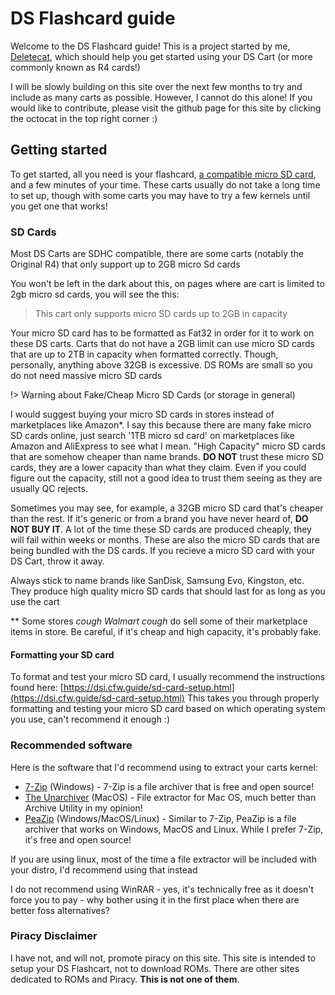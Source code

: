 # DS Flashcard guide

Welcome to the DS Flashcard guide! This is a project started by me, [Deletecat](https://deletecat.com), which should help you get started using your DS Cart (or more commonly known as R4 cards!)

I will be slowly building on this site over the next few months to try and include as many carts as possible. However, I cannot do this alone! If you would like to contribute, please visit the github page for this site by clicking the octocat in the top right corner :)

## Getting started

To get started, all you need is your flashcard, [a compatible micro SD card](http://localhost:3000/#/?id=sd-cards), and a few minutes of your time. These carts usually do not take a long time to set up, though with some carts you may have to try a few kernels until you get one that works!

### SD Cards

Most DS Carts are SDHC compatible, there are some carts (notably the Original R4) that only support up to 2GB micro Sd cards

You won't be left in the dark about this, on pages where are cart is limited to 2gb micro sd cards, you will see the this:

> This cart only supports micro SD cards up to 2GB in capacity

Your micro SD card has to be formatted as Fat32 in order for it to work on these DS carts. Carts that do not have a 2GB limit can use micro SD cards that are up to 2TB in capacity when formatted correctly. Though, personally, anything above 32GB is excessive. DS ROMs are small so you do not need massive micro SD cards

!> Warning about Fake/Cheap Micro SD Cards (or storage in general) 

I would suggest buying your micro SD cards in stores instead of marketplaces like Amazon*\. I say this because there are many fake micro SD cards online, just search '1TB micro sd card' on marketplaces like Amazon and AliExpress to see what I mean. "High Capacity" micro SD cards that are somehow cheaper than name brands. **DO NOT** trust these micro SD cards, they are a lower capacity than what they claim. Even if you could figure out the capacity, still not a good idea to trust them seeing as they are usually QC rejects.

Sometimes you may see, for example, a 32GB micro SD card that's cheaper than the rest. If it's generic or from a brand you have never heard of, **DO NOT BUY IT**. A lot of the time these SD cards are produced cheaply, they will fail within weeks or months. These are also the micro SD cards that are being bundled with the DS cards. If you recieve a micro SD card with your DS Cart, throw it away.

Always stick to name brands like SanDisk, Samsung Evo, Kingston, etc. They produce high quality micro SD cards that should last for as long as you use the cart

** Some stores *cough Walmart cough* do sell some of their marketplace items in store. Be careful, if it's cheap and high capacity, it's probably fake. 

#### Formatting your SD card

To format and test your micro SD card, I usually recommend the instructions found here: [https://dsi.cfw.guide/sd-card-setup.html](https://dsi.cfw.guide/sd-card-setup.html) This takes you through properly formatting and testing your micro SD card based on which operating system you use, can't recommend it enough :)

### Recommended software

Here is the software that I'd recommend using to extract your carts kernel:

- [7-Zip](https://7-zip.org) (Windows) - 7-Zip is a file archiver that is free and open source!
- [The Unarchiver](https://theunarchiver.com/) (MacOS) - File extractor for Mac OS, much better than Archive Utility in my opinion!
- [PeaZip](https://github.com/peazip/PeaZip/) (Windows/MacOS/Linux) - Similar to 7-Zip, PeaZip is a file archiver that works on Windows, MacOS and Linux. While I prefer 7-Zip, it's free and open source!

If you are using linux, most of the time a file extractor will be included with your distro, I'd recommend using that instead

I do not recommend using WinRAR - yes, it's technically free as it doesn't force you to pay - why bother using it in the first place when there are better foss alternatives?

### Piracy Disclaimer

I have not, and will not, promote piracy on this site. This site is intended to setup your DS Flashcart, not to download ROMs. There are other sites dedicated to ROMs and Piracy. **This is not one of them**.